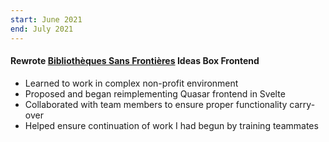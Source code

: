 ```yaml
---
start: June 2021
end: July 2021
---
```


#### Rewrote [Bibliothèques Sans Frontières](https://www.bibliosansfrontieres.org/) Ideas Box Frontend

- Learned to work in complex non-profit environment
- Proposed and began reimplementing Quasar frontend in Svelte
- Collaborated with team members to ensure proper functionality carry-over
- Helped ensure continuation of work I had begun by training teammates
